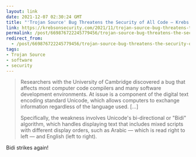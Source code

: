 ```yaml
---
layout: link
date: 2021-12-07 02:30:24 GMT
title: "'Trojan Source' Bug Threatens the Security of All Code – Krebs on Security"
link: https://krebsonsecurity.com/2021/11/trojan-source-bug-threatens-the-security-of-all-code/
permalink: /post/669876722245779456/trojan-source-bug-threatens-the-security-of-all
redirect_from: 
  - /post/669876722245779456/trojan-source-bug-threatens-the-security-of-all
tags:
- Trojan Source
- software
- security
---
```

<blockquote><p>Researchers with the University of Cambridge discovered a bug that affects most computer code compilers and many software development environments. At issue is a component of the digital text encoding standard Unicode, which allows computers to exchange information regardless of the language used. [...]</p>
<p>Specifically, the weakness involves Unicode's bi-directional or "Bidi" algorithm, which handles displaying text that includes mixed scripts with different display orders, such as Arabic — which is read right to left — and English (left to right).</p></blockquote>
<p>Bidi strikes again!</p>